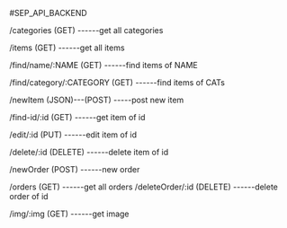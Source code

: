 #SEP_API_BACKEND





/categories
    (GET)
    ------get all categories

/items
    (GET)
    ------get all items

/find/name/:NAME
    (GET)
    ------find items of NAME

/find/category/:CATEGORY
    (GET)
    ------find items of CATs

/newItem
    (JSON)---(POST)
    -----post new item

/find-id/:id
    (GET)
    ------get item of id

/edit/:id
    (PUT)
    ------edit item of id

/delete/:id
    (DELETE)
    ------delete item of id

/newOrder
    (POST)
    ------new order

/orders
    (GET)
    ------get all orders
/deleteOrder/:id
    (DELETE)
    ------delete order of id

/img/:img
    (GET)
    ------get image